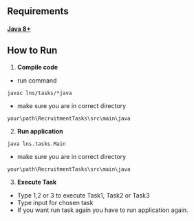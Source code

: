 ## Requirements
#### [Java 8+](https://www.oracle.com/java/technologies/downloads/)
## How to Run
1. **Compile code**
- run command 
```console
javac lns/tasks/*java 
```
- make sure you are in correct directory
```console
your\path\RecruitmentTasks\src\main\java
```
2. **Run application**
```command
java lns.tasks.Main
```
- make sure you are in correct directory
```console
your\path\RecruitmentTasks\src\main\java
```
3. **Execute Task**
- Type 1,2 or 3 to execute Task1, Task2 or Task3
- Type input for chosen task
- If you want run task again you have to run application again.